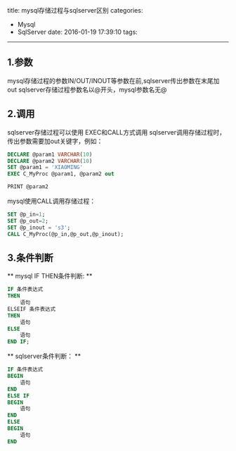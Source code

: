 title: mysql存储过程与sqlserver区别
categories:
  - Mysql
  - SqlServer
date: 2016-01-19 17:39:10
tags:
---

## 1.参数 ##
mysql存储过程的参数IN/OUT/INOUT等参数在前,sqlserver传出参数在末尾加out
sqlserver存储过程参数名以@开头，mysql参数名无@

## 2.调用 ##
sqlserver存储过程可以使用 EXEC和CALL方式调用
sqlserver调用存储过程时，传出参数需要加out关键字，例如：

```sql
DECLARE @param1 VARCHAR(10)
DECLARE @param2 VARCHAR(10)
SET @param1 = 'XIAOMING'
EXEC C_MyProc @param1, @param2 out

PRINT @param2
```

mysql使用CALL调用存储过程：

```sql
SET @p_in=1; 
SET @p_out=2;
SET @p_inout = 's3';
CALL C_MyProc(@p_in,@p_out,@p_inout);
```
## 3.条件判断 ##
** mysql IF THEN条件判断: **

```sql
IF 条件表达式
THEN
	语句
ELSEIF 条件表达式
THEN
	语句
ELSE
	语句
END IF;
```

** sqlserver条件判断： **

```sql
IF 条件表达式
BEGIN
	语句
END
ELSE IF 
BEGIN
	语句
END
ELSE
BEGIN
	语句
END
```
